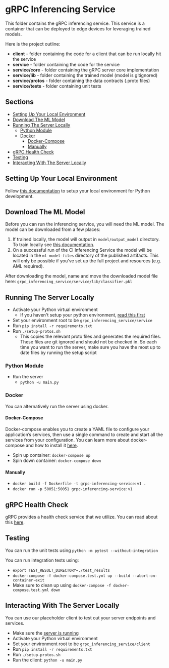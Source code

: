 # gRPC Inferencing Service <!-- omit in toc -->

This folder contains the gRPC inferencing service.
This service is a container that can be deployed to edge devices for leveraging trained models.

Here is the project outline:

- **client** - folder containing the code for a client that can be run locally hit the service
- **service** - folder containing the code for the service
- **service/core** - folder containing the gRPC server core implementation
- **service/lib** - folder containing the trained model (model is gitignored)
- **service/protos** - folder containing the data contracts (.proto files)
- **service/tests** - folder containing unit tests

## Sections <!-- omit in toc -->

- [Setting Up Your Local Environment](#setting-up-your-local-environment)
- [Download The ML Model](#download-the-ml-model)
- [Running The Server Locally](#running-the-server-locally)
  - [Python Module](#python-module)
  - [Docker](#docker)
    - [Docker-Compose](#docker-compose)
    - [Manually](#manually)
- [gRPC Health Check](#grpc-health-check)
- [Testing](#testing)
- [Interacting With The Server Locally](#interacting-with-the-server-locally)

## Setting Up Your Local Environment

Follow [this documentation](../docs/development/local-env-setup.md) to setup your local environment for Python development.

## Download The ML Model

Before you can run the inferencing service, you will need the ML model. The model can be downloaded from a few places:

1. If trained locally, the model will output in `model/output_model` directory.
   To train locally see [this documentation](../model/README.md).
1. On a successful run of the CI Inferencing Service the model will be located in the `ml-model-files` directory of the published artifacts.
   This will only be possible if you've set up the full project and resources (e.g. AML required).

After downloading the model, name and move the downloaded model file here: `grpc_inferencing_service/service/lib/classifier.pkl`

## Running The Server Locally

- Activate your Python virtual environment
  - If you haven't setup your python environment, [read this first](#setting-up-your-local-environment)
- Set your environment root to be `grpc_inferencing_service/service`
- Run `pip install -r requirements.txt`
- Run `./setup-protos.sh`
  - This copies the relevant proto files and generates the required files.
    These files are git ignored and should not be checked in.
    So each time you want to run the server,
    make sure you have the most up to date files by running the setup script

### Python Module

- Run the server
  - `python -u main.py`

### Docker

You can alternatively run the server using docker.

#### Docker-Compose

Docker-compose enables you to create a YAML file to configure your application’s services, then use a single command to create and start
all the services from your configuration. You can learn more about docker-compose and how to install it [here](https://docs.docker.com/compose/).

- Spin up container: `docker-compose up`
- Spin down container: `docker-compose down`

#### Manually

- `docker build -f Dockerfile -t grpc-inferencing-service:v1 .`
- `docker run -p 50051:50051 grpc-inferencing-service:v1`

## gRPC Health Check

gRPC provides a health check service that we utilize.
You can read about this [here](https://github.com/grpc/grpc/blob/master/doc/health-checking.md).

## Testing

You can run the unit tests using `python -m pytest --without-integration`

You can run integration tests using:

- `export TEST_RESULT_DIRECTORY=./test_results`
- `docker-compose -f docker-compose.test.yml up --build --abort-on-container-exit`
- Make sure to clean up using `docker-compose -f docker-compose.test.yml down`

## Interacting With The Server Locally

You can use our placeholder client to test out your server endpoints and services.

- Make sure the [server is running](#running-the-server-locally)
- Activate your Python virtual environment
- Set your environment root to be `grpc_inferencing_service/client`
- Run `pip install -r requirements.txt`
- Run `./setup-protos.sh`
- Run the client: `python -u main.py`
